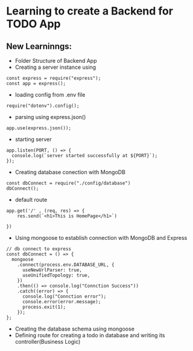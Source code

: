 #  Learning to create a Backend for TODO App

## New Learninngs:

- Folder Structure of Backend App
- Creating a server instance using

```
const express = require("express");
const app = express();
```

- loading config from .env file

```
require("dotenv").config();
```

- parsing using express.json()

```
app.use(express.json());
```

- starting server

```
app.listen(PORT, () => {
  console.log(`server started successfully at ${PORT}`);
});
```

- Creating database conection with MongoDB

```
const dbConnect = require("./config/database")
dbConnect();
```

- default route

```
app.get('/' , (req, res) => {
    res.send(`<h1>This is HomePage</h1>`)

})
```

- Using mongoose to establish connection with MongoDB and Express

```
// db connect to express
const dbConnect = () => {
  mongoose
    .connect(process.env.DATABASE_URL, {
      useNewUrlParser: true,
      useUnifiedTopology: true,
    })
    .then(() => console.log("Connction Success"))
    .catch((error) => {
      console.log("Connction error");
      console.error(error.message);
      process.exit(1);
    });
};

```

- Creating the database schema using mongoose
- Defining route for creating a todo in database and writing its controller(Business Logic)
